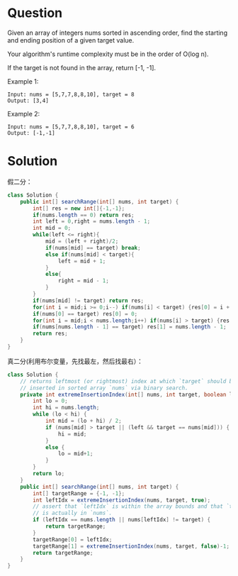 # Question
Given an array of integers nums sorted in ascending order, find the starting and ending position of a given target value.

Your algorithm's runtime complexity must be in the order of O(log n).

If the target is not found in the array, return [-1, -1].

Example 1:
    
    Input: nums = [5,7,7,8,8,10], target = 8
    Output: [3,4]
Example 2:
    
    Input: nums = [5,7,7,8,8,10], target = 6
    Output: [-1,-1]

# Solution
假二分：
```java
class Solution {
    public int[] searchRange(int[] nums, int target) {        
        int[] res = new int[]{-1,-1};
        if(nums.length == 0) return res;
        int left = 0,right = nums.length - 1;
        int mid = 0;
        while(left <= right){
            mid = (left + right)/2;
            if(nums[mid] == target) break;
            else if(nums[mid] < target){
                left = mid + 1;
            }
            else{
                right = mid - 1;
            }
        }
        if(nums[mid] != target) return res;
        for(int i = mid;i >= 0;i--) if(nums[i] < target) {res[0] = i + 1;break;}
        if(nums[0] == target) res[0] = 0;
        for(int i = mid;i < nums.length;i++) if(nums[i] > target) {res[1] = i - 1;break;}
        if(nums[nums.length - 1] == target) res[1] = nums.length - 1;
        return res;
    }
}
```
真二分(利用布尔变量，先找最左，然后找最右）：
```java
class Solution {
    // returns leftmost (or rightmost) index at which `target` should be
    // inserted in sorted array `nums` via binary search.
    private int extremeInsertionIndex(int[] nums, int target, boolean left) {
        int lo = 0;
        int hi = nums.length;
        while (lo < hi) {
            int mid = (lo + hi) / 2;
            if (nums[mid] > target || (left && target == nums[mid])) {
                hi = mid;
            }
            else {
                lo = mid+1;
            }
        }
        return lo;
    }
    public int[] searchRange(int[] nums, int target) {
        int[] targetRange = {-1, -1};
        int leftIdx = extremeInsertionIndex(nums, target, true);
        // assert that `leftIdx` is within the array bounds and that `target`
        // is actually in `nums`.
        if (leftIdx == nums.length || nums[leftIdx] != target) {
            return targetRange;
        }
        targetRange[0] = leftIdx;
        targetRange[1] = extremeInsertionIndex(nums, target, false)-1;
        return targetRange;
    }
}
```
